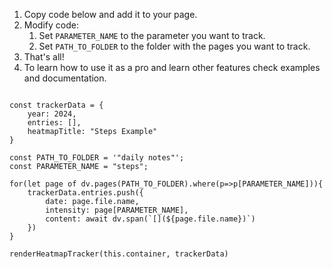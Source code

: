 1. Copy code below and add it to your page.
2. Modify code:
    1. Set `PARAMETER_NAME` to the parameter you want to track.
    2. Set `PATH_TO_FOLDER` to the folder with the pages you want to track.
3. That's all!
4. To learn how to use it as a pro and learn other features check examples and documentation.

```dataviewjs

const trackerData = {
    year: 2024,
    entries: [],
    heatmapTitle: "Steps Example"
}

const PATH_TO_FOLDER = '"daily notes"';
const PARAMETER_NAME = "steps";
 
for(let page of dv.pages(PATH_TO_FOLDER).where(p=>p[PARAMETER_NAME])){
    trackerData.entries.push({
        date: page.file.name,
        intensity: page[PARAMETER_NAME],
        content: await dv.span(`[](${page.file.name})`)
    })  
}

renderHeatmapTracker(this.container, trackerData)

```